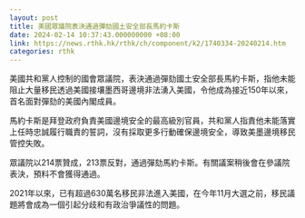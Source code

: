 ```yaml
---
layout: post
title: 美國眾議院表決通過彈劾國土安全部長馬約卡斯
date: 2024-02-14 10:37:43.000000000 +08:00
link: https://news.rthk.hk/rthk/ch/component/k2/1740334-20240214.htm
categories: rthk
---
```


美國共和黨人控制的國會眾議院，表決通過彈劾國土安全部長馬約卡斯，指他未能阻止大量移民透過美國接壤墨西哥邊境非法湧入美國，令他成為接近150年以來，首名面對彈劾的美國內閣成員。

馬約卡斯是拜登政府負責美國邊境安全的最高級別官員，共和黨人指責他未能落實上任時忠誠履行職責的誓詞，沒有採取更多行動確保邊境安全，導致美墨邊境移民管控失敗。

眾議院以214票贊成，213票反對，通過彈劾馬約卡斯。有關議案稍後會在參議院表決，預料不會獲得通過。

2021年以來，已有超過630萬名移民非法進入美國，在今年11月大選之前，移民議題將會成為一個引起分歧和有政治爭議性的問題。
